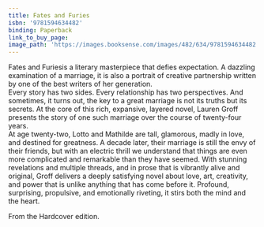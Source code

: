 ```yaml
---
title: Fates and Furies
isbn: '9781594634482'
binding: Paperback
link_to_buy_page:
image_path: 'https://images.booksense.com/images/482/634/9781594634482.jpg'
---
```



Fates and Furiesis a literary masterpiece that defies expectation. A dazzling examination of a marriage, it is also a portrait of creative partnership written by one of the best writers of her generation.&nbsp;
<br>Every story has two sides. Every relationship has two perspectives. And sometimes, it turns out, the key to a great marriage is not its truths but its secrets. At the core of this rich, expansive, layered novel, Lauren Groff presents the story of one such marriage over the course of twenty-four years.&nbsp;
<br>At age twenty-two, Lotto and Mathilde are tall, glamorous, madly in love, and destined for greatness. A decade later, their marriage is still the envy of their friends, but with an electric thrill we understand that things are even more complicated and remarkable than they have seemed. With stunning revelations and multiple threads, and in prose that is vibrantly alive and original, Groff delivers a deeply satisfying novel about love, art, creativity, and power that is unlike anything that has come before it. Profound, surprising, propulsive, and emotionally riveting, it stirs both the mind and the heart.

From the Hardcover edition.